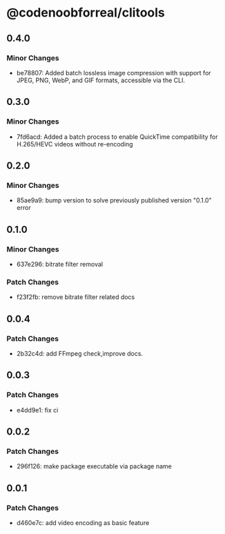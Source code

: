 # @codenoobforreal/clitools

## 0.4.0

### Minor Changes

- be78807: Added batch lossless image compression with support for JPEG, PNG, WebP, and GIF formats, accessible via the CLI.

## 0.3.0

### Minor Changes

- 7fd6acd: Added a batch process to enable QuickTime compatibility for H.265/HEVC videos without re-encoding

## 0.2.0

### Minor Changes

- 85ae9a9: bump version to solve previously published version "0.1.0" error

## 0.1.0

### Minor Changes

- 637e296: bitrate filter removal

### Patch Changes

- f23f2fb: remove bitrate filter related docs

## 0.0.4

### Patch Changes

- 2b32c4d: add FFmpeg check,improve docs.

## 0.0.3

### Patch Changes

- e4dd9e1: fix ci

## 0.0.2

### Patch Changes

- 296f126: make package executable via package name

## 0.0.1

### Patch Changes

- d460e7c: add video encoding as basic feature
